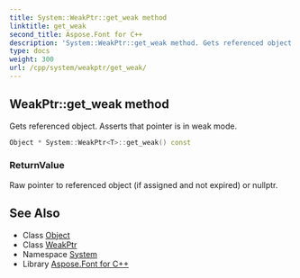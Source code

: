 ```yaml
---
title: System::WeakPtr::get_weak method
linktitle: get_weak
second_title: Aspose.Font for C++
description: 'System::WeakPtr::get_weak method. Gets referenced object. Asserts that pointer is in weak mode in C++.'
type: docs
weight: 300
url: /cpp/system/weakptr/get_weak/
---
```

## WeakPtr::get_weak method


Gets referenced object. Asserts that pointer is in weak mode.

```cpp
Object * System::WeakPtr<T>::get_weak() const
```


### ReturnValue

Raw pointer to referenced object (if assigned and not expired) or nullptr.

## See Also

* Class [Object](../../object/)
* Class [WeakPtr](../)
* Namespace [System](../../)
* Library [Aspose.Font for C++](../../../)
